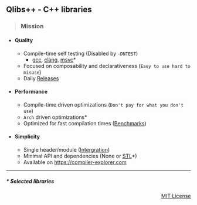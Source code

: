 ## Qlibs++ - C++ libraries

> ### Mission

- #### Quality

  - Compile-time self testing (Disabled by `-DNTEST`)
    - [gcc](https://gcc.gnu.org), [clang](https://clang.llvm.org), [msvc](https://visualstudio.microsoft.com/vs/features/cplusplus)\*
  - Focused on composability and declarativeness (`Easy to use hard to misuse`)
  - Daily [Releases](https://github.com/qlibs/qlibs/releases)

- #### Performance

  - Compile-time driven optimizations (`Don't pay for what you don't use`)
  - `Arch` driven optimizations\*
  - Optimized for fast compilation times ([Benchmarks](https://qlibs.github.io/mp/))

- #### Simplicity

  - Single header/module ([Intergration](https://github.com/qlibs/qlibs#faq))
  - Minimal API and dependencies (None or [STL](https://en.wikipedia.org/wiki/Standard_Template_Library)*)
  - Available on https://compiler-explorer.com

---

##### \* Selected libraries
<p align="right">
<a href="https://opensource.org/license/mit">MIT License</a>
</p>